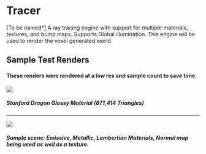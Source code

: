 # Tracer

[To be named*] A ray tracing engine with support for multiple materials, textures, and bump maps. Supports Global illumination. This engine will be used to render the voxel generated world

## Sample Test Renders

#### These renders were rendered at a low res and sample count to save time.

![](https://cdn.discordapp.com/attachments/792686378366009354/1082932270232510474/Screen_Shot_2022-06-01_at_5.01.16_PM.png)

##### Stanford Dragon Glossy Material (871,414 Triangles)

<hr>

![](https://cdn.discordapp.com/attachments/829228347879063572/981406960639434762/test.png)

##### Sample scene: Emissive, Metallic, Lambertian Materials, Normal map being used as well as a texture.
